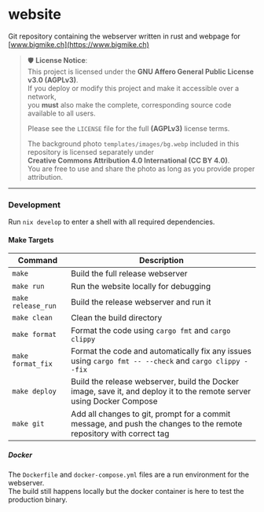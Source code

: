 # website

Git repository containing the webserver written in rust and webpage for [www.bigmike.ch](https://www.bigmike.ch)

> 🛡️ **License Notice**:  
> This project is licensed under the **GNU Affero General Public License v3.0 (AGPLv3)**.  
> If you deploy or modify this project and make it accessible over a network,  
> you **must** also make the complete, corresponding source code available to all users.
> 
> Please see the `LICENSE` file for the full **(AGPLv3)** license terms.
>
> The background photo `templates/images/bg.webp` included in this repository is licensed separately under  
> **Creative Commons Attribution 4.0 International (CC BY 4.0)**.  
> You are free to use and share the photo as long as you provide proper attribution.

---

### Development

Run `nix develop` to enter a shell with all required dependencies.

#### Make Targets

| Command         | Description                                                                                   |
|-----------------|-----------------------------------------------------------------------------------------------|
| `make`          | Build the full release webserver                                                              |
| `make run`      | Run the website locally for debugging                                                         |
| `make release_run` | Build the release webserver and run it                                                        |
| `make clean`    | Clean the build directory                                                                     |
| `make format`   | Format the code using `cargo fmt` and `cargo clippy`                                          |
| `make format_fix` | Format the code and automatically fix any issues using `cargo fmt -- --check` and `cargo clippy --fix` |
| `make deploy`   | Build the release webserver, build the Docker image, save it, and deploy it to the remote server using Docker Compose      |
| `make git`      | Add all changes to git, prompt for a commit message, and push the changes to the remote repository with correct tag|

##### Docker
The `Dockerfile` and `docker-compose.yml` files are a run environment for the webserver.\
The build still happens locally but the docker container is here to test the production binary.